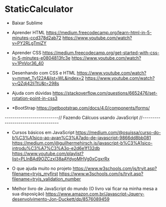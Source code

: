 # StaticCalculator

- Baixar Sublime
- Aprender HTML
https://medium.freecodecamp.org/learn-html-in-5-minutes-ccd378d2ab72
https://www.youtube.com/watch?v=PY2RLgTmiZY

- Aprender CSS
https://medium.freecodecamp.org/get-started-with-css-in-5-minutes-e0804813fc3e
https://www.youtube.com/watch?v=1PnVor36_40

- Desenhando com CSS e HTML
https://www.youtube.com/watch?v=mmwt_Tv122A&list=WL&index=2
https://www.youtube.com/watch?v=QZdj42liTtU&t=298s

- Ajuda com dúvidas
https://stackoverflow.com/questions/6652476/set-rotation-point-in-css3

- *BootStrap
https://getbootstrap.com/docs/4.0/components/forms/

---------------------------// Fazendo Cálcuos usando JavaScript //------------------------------------

- Cursos básicos em JavaScript
https://medium.com/@osuissa/curso-do-b%C3%A1sico-ao-avan%C3%A7ado-de-javascript-9866dd8bb081
https://medium.com/@guilhermehirsch.js/javascript-b%C3%A1sico-introdu%C3%A7%C3%A3o-e2d6e1f132db
https://www.youtube.com/playlist?list=PLInBAd9OZCzxl38aAYdyoMHVg0xCgxrRx

- O que ajuda muito no projeto
https://www.w3schools.com/js/tryit.asp?filename=tryjs_myfirst
https://www.w3schools.com/js/tryit.asp?filename=tryjs_validation_number

- Melhor livro de JavaScript do mundo (O livro vai ficar na minha mesa a sua disposição)
https://www.amazon.com.br/Javascript-Jquery-desenvolvimento-Jon-Duckett/dp/8576089459
